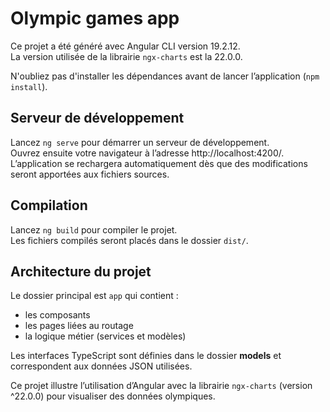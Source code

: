 # Olympic games app

Ce projet a été généré avec Angular CLI version 19.2.12.  
La version utilisée de la librairie `ngx-charts` est la 22.0.0.

N'oubliez pas d'installer les dépendances avant de lancer l’application (`npm install`).

## Serveur de développement

Lancez `ng serve` pour démarrer un serveur de développement.  
Ouvrez ensuite votre navigateur à l’adresse http://localhost:4200/.  
L’application se rechargera automatiquement dès que des modifications seront apportées aux fichiers sources.

## Compilation

Lancez `ng build` pour compiler le projet.  
Les fichiers compilés seront placés dans le dossier `dist/`.

## Architecture du projet

Le dossier principal est `app` qui contient :

- les composants  
- les pages liées au routage  
- la logique métier (services et modèles)  

Les interfaces TypeScript sont définies dans le dossier **models** et correspondent aux données JSON utilisées.

Ce projet illustre l’utilisation d’Angular avec la librairie `ngx-charts` (version ^22.0.0) pour visualiser des données olympiques.
